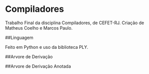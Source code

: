 # Compiladores

Trabalho Final da disciplina Compiladores, de CEFET-RJ.
Criação de Matheus Coelho e Marcos Paulo.

##Linguagem

Feito em Python e uso da biblioteca PLY.

##Arvore de Derivação


##Arvore de Derivação Anotada
